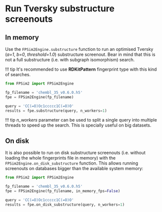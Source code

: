 # Run Tversky substructure screenouts

## In memory

Use the `FPSim2Engine.substructure` function to run an optimised Tversky (*a=1*, *b=0*, *threshold=1.0*) substructure screenout. Bear in mind that this is not a full substructure (i.e. with subgraph isomorphism) search.

!!! tip
    It's recommended to use **RDKitPattern** fingerprint type with this kind of searches.

```python
from FPSim2 import FPSim2Engine

fp_filename = 'chembl_35_v0.6.0.h5'
fpe = FPSim2Engine(fp_filename)

query = 'CC(=O)Oc1ccccc1C(=O)O'
results = fpe.substructure(query, n_workers=1)
```

!!! tip
    *n_workers* parameter can be used to split a single query into multiple threads to speed up the search. This is specially useful on big datasets.

## On disk

It is also possible to run on disk substructure screenouts (i.e. without loading the whole fingerprints file in memory) with the `FPSim2Engine.on_disk_substructure` function. This allows running screenouts on databases bigger than the available system memory:

```python
from FPSim2 import FPSim2Engine

fp_filename = 'chembl_35_v0.6.0.h5'
fpe = FPSim2Engine(fp_filename, in_memory_fps=False)

query = 'CC(=O)Oc1ccccc1C(=O)O'
results = fpe.on_disk_substructure(query, n_workers=1)
```
